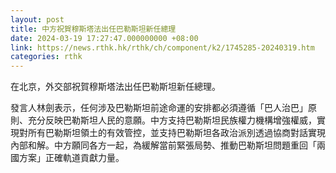 ```yaml
---
layout: post
title: 中方祝賀穆斯塔法出任巴勒斯坦新任總理
date: 2024-03-19 17:27:47.000000000 +08:00
link: https://news.rthk.hk/rthk/ch/component/k2/1745285-20240319.htm
categories: rthk
---
```


在北京，外交部祝賀穆斯塔法出任巴勒斯坦新任總理。

發言人林劍表示，任何涉及巴勒斯坦前途命運的安排都必須遵循「巴人治巴」原則、充分反映巴勒斯坦人民的意願。中方支持巴勒斯坦民族權力機構增強權威，實現對所有巴勒斯坦領土的有效管控，並支持巴勒斯坦各政治派別透過協商對話實現內部和解。中方願同各方一起，為緩解當前緊張局勢、推動巴勒斯坦問題重回「兩國方案」正確軌道貢獻力量。

